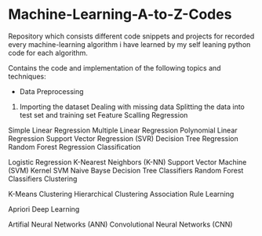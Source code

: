 # Machine-Learning-A-to-Z-Codes
Repository which consists different code snippets and projects for recorded every machine-learning algorithm i have learned by my self leaning python code for each algorithm.

Contains the code and implementation of the following topics and techniques:
- Data Preprocessing
1. Importing the dataset
Dealing with missing data
Splitting the data into test set and training set
Feature Scalling
Regression

Simple Linear Regression
Multiple Linear Regression
Polynomial Linear Regression
Support Vector Regression (SVR)
Decision Tree Regression
Random Forest Regression
Classification

Logistic Regression
K-Nearest Neighbors (K-NN)
Support Vector Machine (SVM)
Kernel SVM
Naive Bayse
Decision Tree Classifiers
Random Forest Classifiers
Clustering

K-Means Clustering
Hierarchical Clustering
Association Rule Learning

Apriori
Deep Learning

Artifial Neural Networks (ANN)
Convolutional Neural Networks (CNN)
